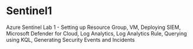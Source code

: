 # Sentinel1
Azure Sentinel Lab 1 - Setting up Resource Group, VM, Deploying SIEM, Microsoft Defender for Cloud, Log Analytics, Log Analytics Rule, Querying using KQL, Generating Security Events and Incidents
